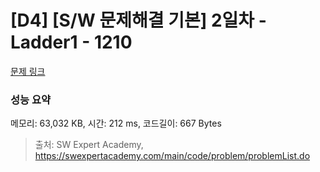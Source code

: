 # [D4] [S/W 문제해결 기본] 2일차 - Ladder1 - 1210 

[문제 링크](https://swexpertacademy.com/main/code/problem/problemDetail.do?contestProbId=AV14ABYKADACFAYh) 

### 성능 요약

메모리: 63,032 KB, 시간: 212 ms, 코드길이: 667 Bytes



> 출처: SW Expert Academy, https://swexpertacademy.com/main/code/problem/problemList.do